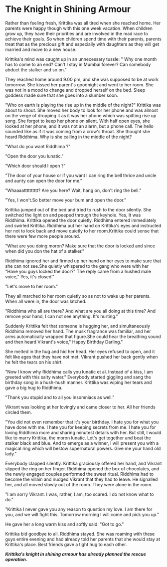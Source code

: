 # The Knight in Shining Armour

Rather than feeling fresh, Krittika was all tired when she reached home. Her parents were happy though with this one week vacation. When children grow up, they have their priorities and are involved in the mad race to achieve their goals. So when children spend time with their parents, parents treat that as the precious gift and especially with daughters as they will get married and move to a new house.

Krittika's mind was caught up in an unnecessary tussle: " Why one month has to come to an end? Can't I stay in Mumbai forever? Can somebody abduct the stalker and so on."

They reached home around 9.00 pm, and she was supposed to be at work tomorrow. She kissed her parent's goodnight and went to her room. She was not in a mood to change and dropped herself on the bed. Sleep goddess made sure that she goes into a slumber soon.

"Who on earth is playing the rise up in the middle of the night?" Krittika was about to shout. She moved her body to look for her phone and was almost on the verge of dropping it as it was her phone which was spitting rise up song. She forgot to keep her phone on silent. With half open eyes, she looked at her phone, and it was not an alarm, but a phone call. The hello sounded like as if it was coming from a crow's throat. She thought she heard Riddhima. Why is she calling in the middle of the night? 

"What do you want Riddhima ?"

"Open the door you lunatic."

"Which door should I open ?"

"The door of your house or if you want I can ring the bell thrice and uncle and aunty can open the door for me."

"Whaaaatttttttttt? Are you here? Wait, hang on, don't ring the bell."

"Yes, I won't.So better move your bum and open the door."

Krittika jumped out of the bed and tried to rush to the door silently. She switched the light on and peeped through the keyhole. Yes, It was Riddhima. Krittika opened the door quietly. Riddhima entered immediately and swirled Krittika. Riddhima put her hand on Krittika's eyes and instructed her not to look back and move quietly to her room.Krittika could sense that there were few more people around.

"What are you doing moron? Make sure that the door is locked and since when did you don the hat of a stalker."

Riddhima ignored her and firmed up her hand on her eyes to make sure that she can not see.She quietly whispered to the gang who were with her "Have you guys locked the door?" The reply came from a hushed male voice," Yes, it's closed."

"Let's move to her room."

They all marched to her room quietly so as not to wake up her parents. When all were in, the door was latched.

"Riddhima who all are there? And what are you all doing at this time? And remove your hand, I can not see anything. It's hurting."

Suddenly Krittika felt that someone is hugging her, and simultaneously Riddhima removed her hand. The musk fragrance was familiar, and her arms automatically wrapped that figure.She could hear the breathing sound and then heard Vikrant's voice," Happy Birthday Darling."

She melted in the hug and hid her head. Her eyes refused to open, and it felt like ages that they have not met. Vikrant pushed her back gently when he felt the tears on his shirt.

"Now I know why Riddhima calls you lunatic et al. Instead of a kiss, I am greeted with this salty water."
Everybody started giggling and sang the birthday song in a hush-hush manner. Krittika was wiping her tears and gave a big hug to Riddhima.

"Thank you stupid and to all you insomniacs as well."

Vikrant was looking at her lovingly and came closer to her. All her friends circled them.

"You did not even remember that it's your birthday. I hate you for what you have done with me. I hate you for keeping secrets from me. I hate you for loving Riddhima more and sharing minutest details with her. But still, I would like to marry Krittika, the moron lunatic. Let's get together and beat the stalker black and blue. And to emerge as a winner, I will present you with a magical ring which will bestow supernatural powers. Give me your hand old lady."

Everybody clapped silently. Krittika graciously offered her hand, and Vikrant slipped the ring on her finger. Riddhima opened the box of chocolates, and the newly engaged couples performed the sweet ritual.
Riddhima had to become the villain and nudged Vikrant that they had to leave. He signalled her, and all moved slowly out of the room. They were alone in the room.

"I am sorry Vikrant. I was, rather, I am, too scared. I do not know what to do."

"Krittika I never gave you any reason to question my love. I am there for you, and we will fight this. Tomorrow morning I will come and pick you up."

He gave her a long warm kiss and softly said: "Got to go."

Krittika bid goodbye to all. Riddhima stayed. She was roaming with these guys entire evening and had already told her parents that she would stay at Krittika's place. Best friends gave a tight hug to each other.

***Krittika's knight in shining armour has already planned the rescue operation.***